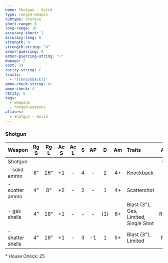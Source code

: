 ```yaml
---
name: Shotgun - Solid
type: ranged-weapon
subtype: shotgun
short-range: 8
long-range: 16
accuracy-short: 1
accuracy-long: 0
strength: 4
strength-string: "4"
armor-piercing: 0
armor-piercing-string: "-"
damage: 2
cost: 30
rarity-string: C
traits:
  - "[[knockback]]"
ammo-check-string: 4+
ammo-check: 4
rarity: 0
tags:
  - weapons
  - ranged-weapons
aliases:
  - Shotgun - Solid
---
```


### Shotgun

| Weapon           | Rg S | Rg L | Ac S | Ac L |  S  | AP  |  D  | Am  | Traits                                                                                                                                                                                                                                          | AL  | Cost |
| :--------------- | :--: | :--: | :--: | :--: | :-: | :-: | :-: | :-: | :---------------------------------------------------------------------------------------------------------------------------------------------------------------------------------------------------------------------------------------------- | :-: | :--: |
| Shotgun          |      |      |      |      |     |     |     |     |                                                                                                                                                                                                                                                 |  C  | 30\* |
| - solid ammo     |  8"  | 16"  |  +1  |  -   |  4  |  -  |  2  | 4+  | <Tooltip type="traits" content="knockback">Knockback</Tooltip>                                                                                                                                                                                  |  -  |  +0  |
| - scatter ammo   |  4"  |  8"  |  +2  |  -   |  2  |  -  |  1  | 4+  | <Tooltip type="traits" content="scattershot">Scattershot</Tooltip>                                                                                                                                                                              |  -  |  +0  |
| - gas shells     |  4"  | 18"  |  +1  |  -   |  -  |  -  | (1) | 6+  | <Tooltip type="traits" content="blast">Blast (3")</Tooltip>, <Tooltip type="traits" content="gas">Gas</Tooltip>, <Tooltip type="traits" content="limited">Limited</Tooltip>, <Tooltip type="traits" content="single-shot">Single Shot</Tooltip> | R11 | +25  |
| - shatter shells |  4"  | 18"  |  +1  |  -   |  3  | -1  |  1  | 5+  | <Tooltip type="traits" content="blast">Blast (3")</Tooltip>, <Tooltip type="traits" content="limited">Limited</Tooltip>                                                                                                                         | R9  | +15  |

\* House Orlock: 25